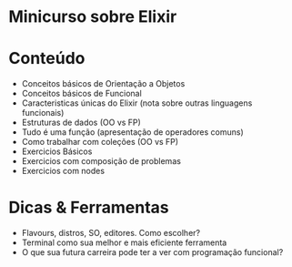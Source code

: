 # Minicurso sobre Elixir

Conteúdo
===

- Conceitos básicos de Orientação a Objetos
- Conceitos básicos de Funcional
- Caracteristicas únicas do Elixir (nota sobre outras linguagens funcionais)
- Estruturas de dados (OO vs FP)
- Tudo é uma função (apresentação de operadores comuns)
- Como trabalhar com coleções (OO vs FP)
- Exercicios Básicos
- Exercicios com composição de problemas
- Exercicios com nodes

Dicas & Ferramentas
===

- Flavours, distros, SO, editores. Como escolher?
- Terminal como sua melhor e mais eficiente ferramenta
- O que sua futura carreira pode ter a ver com programação funcional?
